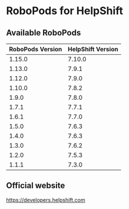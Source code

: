 # RoboPods for HelpShift

## Available RoboPods

| RoboPods Version  | HelpShift Version |
|-------------------|-------------------|
| 1.15.0            | 7.10.0            |
| 1.13.0            | 7.9.1             |
| 1.12.0            | 7.9.0             |
| 1.10.0            | 7.8.2             |
| 1.9.0             | 7.8.0             |
| 1.7.1             | 7.7.1             |
| 1.6.1             | 7.7.0             |
| 1.5.0             | 7.6.3             |
| 1.4.0             | 7.6.3             |
| 1.3.0             | 7.6.2             |
| 1.2.0             | 7.5.3             |
| 1.1.1             | 7.3.0             |

## Official website

https://developers.helpshift.com
